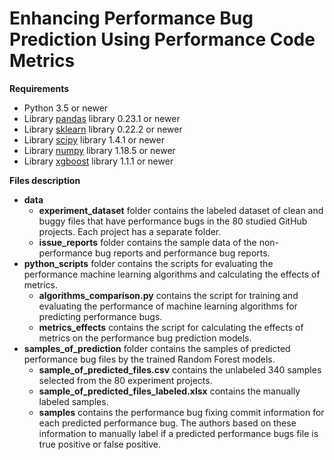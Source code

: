# Enhancing Performance Bug Prediction Using Performance Code Metrics #

**Requirements**
* Python 3.5 or newer
* Library [pandas](https://pandas.pydata.org) library 0.23.1 or newer
* Library [sklearn](https://scikit-learn.org/stable) library 0.22.2 or newer
* Library [scipy](https://www.scipy.org) library 1.4.1 or newer
* Library [numpy](https://numpy.org) library 1.18.5 or newer
* Library [xgboost](https://xgboost.readthedocs.io/en/latest/get_started.html) library 1.1.1 or newer

**Files description**
*  **data** 
	*  **experiment_dataset** folder contains the labeled dataset of clean and buggy files that have performance bugs in the 80 studied GitHub projects. Each project has a separate folder.
	* **issue_reports** folder contains the sample data of the non-performance bug reports and performance bug reports.
*  **python_scripts** folder contains the scripts for evaluating the performance machine learning algorithms and calculating the effects of metrics. 
    * **algorithms_comparison.py** contains the script for training and evaluating the performance of machine learning algorithms for predicting performance bugs.
    * **metrics_effects** contains the script for calculating the effects of metrics on the performance bug prediction models.
*  **samples_of_prediction** folder contains the samples of predicted performance bug files by the trained Random Forest models.
    * **sample_of_predicted_files.csv** contains the unlabeled 340 samples selected from the 80 experiment projects.
    * **sample_of_predicted_files_labeled.xlsx** contains the manually labeled samples.
    * **samples** contains the performance bug fixing commit information for each predicted performance bug. The authors based on these information to manually label if a predicted performance bugs file is true positive or false positive.
